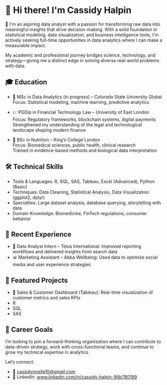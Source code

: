 # 👋 Hi there! I'm Cassidy Halpin

🎯 I'm an aspiring data analyst with a passion for transforming raw data into meaningful insights that drive decision-making. With a solid foundation in statistical modeling, data visualization, and business intelligence tools, I'm actively seeking full-time opportunities in data analytics where I can make a measurable impact.

My academic and professional journey bridges science, technology, and strategy—giving me a distinct edge in solving diverse real-world problems with data.

## 🎓 Education

- 🧮 MSc in Data Analytics (in progress) – Colorado State University Global  
  Focus: Statistical modeling, machine learning, predictive analytics

- 💹 PGDip in Financial Technology Law – University of East London  
  Focus: Regulatory frameworks, blockchain systems, digital payments  
  Strengthened my understanding of the legal and technological landscape shaping modern finance

- 🧬 BSc in Nutrition – King’s College London  
  Focus: Biomedical sciences, public health, clinical research  
  Trained in evidence-based methods and biological data interpretation

## 🛠️ Technical Skills
- Tools & Languages: R, SQL, SAS, Tableau, Excel (Advanced), Python (Basic)
- Techniques: Data Cleaning, Statistical Analysis, Data Visualization (ggplot2, dplyr)
- Specialties: Large dataset analysis, database querying, storytelling with data
- Domain Knowledge: Biomedicine, FinTech regulations, consumer behavior

## 💼 Recent Experience
- 🧠 Data Analyst Intern – Telus International: Improved reporting workflows and delivered insights from search data
- 📊 Marketing Assistant – Abba Wellbeing: Used data to optimize social media and user experience strategies

## 📁 Featured Projects
- 🚀 Sales & Customer Dashboard (Tableau): Real-time visualization of customer metrics and sales KPIs
- R
- SQL
- SAS 

## 📌 Career Goals
I’m looking to join a forward-thinking organization where I can contribute to data-driven strategy, work with cross-functional teams, and continue to grow my technical expertise in analytics.

Let’s connect:
- 📧 cassidynoelle10@gmail.com
- 🔗 LinkedIn: www.linkedin.com/in/cassidy-halpin-96b780199
